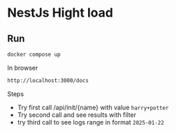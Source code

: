 # NestJs Hight load

## Run

```sh
docker compose up
```

In browser

```sh
http://localhost:3000/docs
```

Steps

* Try first call /api/init/{name} with value `harry+potter`
* Try second call and see results with filter
* try third call to see logs range in format `2025-01-22`
